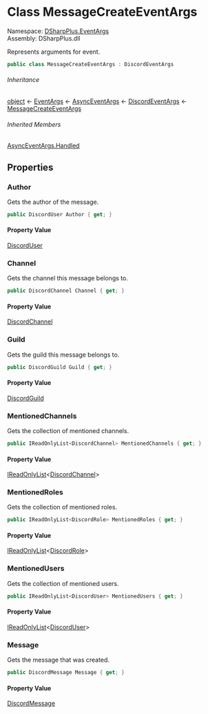 # Class MessageCreateEventArgs

Namespace: [DSharpPlus.EventArgs](DSharpPlus.EventArgs.md)  
Assembly: DSharpPlus.dll

Represents arguments for <xref href="DSharpPlus.DiscordClient.MessageCreated" data-throw-if-not-resolved="false"></xref> event.

```csharp
public class MessageCreateEventArgs : DiscordEventArgs
```

###### Inheritance

[object](https://learn.microsoft.com/dotnet/api/system.object) ← 
[EventArgs](https://learn.microsoft.com/dotnet/api/system.eventargs) ← 
[AsyncEventArgs](DSharpPlus.AsyncEvents.AsyncEventArgs.md) ← 
[DiscordEventArgs](DSharpPlus.EventArgs.DiscordEventArgs.md) ← 
[MessageCreateEventArgs](DSharpPlus.EventArgs.MessageCreateEventArgs.md)

###### Inherited Members

[AsyncEventArgs.Handled](DSharpPlus.AsyncEvents.AsyncEventArgs.md\#DSharpPlus\_AsyncEvents\_AsyncEventArgs\_Handled)

## Properties

### <a id="DSharpPlus_EventArgs_MessageCreateEventArgs_Author"></a>Author

Gets the author of the message.

```csharp
public DiscordUser Author { get; }
```

#### Property Value

[DiscordUser](DSharpPlus.Entities.DiscordUser.md)

### <a id="DSharpPlus_EventArgs_MessageCreateEventArgs_Channel"></a>Channel

Gets the channel this message belongs to.

```csharp
public DiscordChannel Channel { get; }
```

#### Property Value

[DiscordChannel](DSharpPlus.Entities.DiscordChannel.md)

### <a id="DSharpPlus_EventArgs_MessageCreateEventArgs_Guild"></a>Guild

Gets the guild this message belongs to.

```csharp
public DiscordGuild Guild { get; }
```

#### Property Value

[DiscordGuild](DSharpPlus.Entities.DiscordGuild.md)

### <a id="DSharpPlus_EventArgs_MessageCreateEventArgs_MentionedChannels"></a>MentionedChannels

Gets the collection of mentioned channels.

```csharp
public IReadOnlyList<DiscordChannel> MentionedChannels { get; }
```

#### Property Value

[IReadOnlyList](https://learn.microsoft.com/dotnet/api/system.collections.generic.ireadonlylist\-1)<[DiscordChannel](DSharpPlus.Entities.DiscordChannel.md)\>

### <a id="DSharpPlus_EventArgs_MessageCreateEventArgs_MentionedRoles"></a>MentionedRoles

Gets the collection of mentioned roles.

```csharp
public IReadOnlyList<DiscordRole> MentionedRoles { get; }
```

#### Property Value

[IReadOnlyList](https://learn.microsoft.com/dotnet/api/system.collections.generic.ireadonlylist\-1)<[DiscordRole](DSharpPlus.Entities.DiscordRole.md)\>

### <a id="DSharpPlus_EventArgs_MessageCreateEventArgs_MentionedUsers"></a>MentionedUsers

Gets the collection of mentioned users.

```csharp
public IReadOnlyList<DiscordUser> MentionedUsers { get; }
```

#### Property Value

[IReadOnlyList](https://learn.microsoft.com/dotnet/api/system.collections.generic.ireadonlylist\-1)<[DiscordUser](DSharpPlus.Entities.DiscordUser.md)\>

### <a id="DSharpPlus_EventArgs_MessageCreateEventArgs_Message"></a>Message

Gets the message that was created.

```csharp
public DiscordMessage Message { get; }
```

#### Property Value

[DiscordMessage](DSharpPlus.Entities.DiscordMessage.md)

